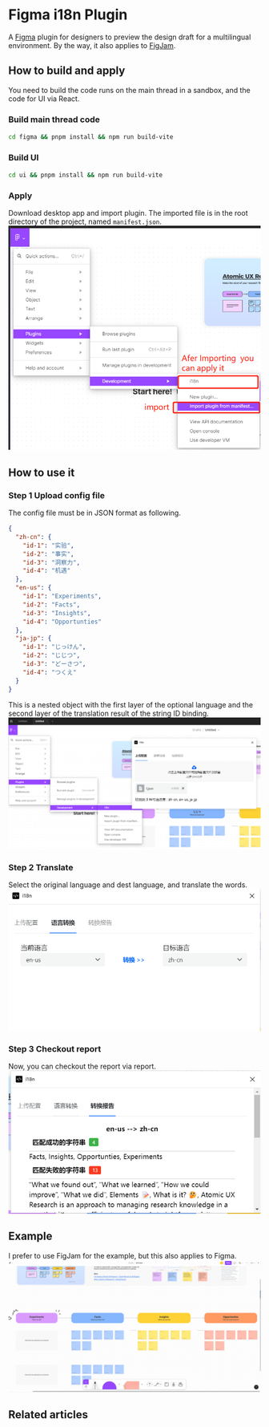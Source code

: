 # Figma i18n Plugin
A [Figma](https://www.figma.com/) plugin for designers to preview the design draft for a multilingual environment. By the way, it also applies to [FigJam](https://www.figma.com/figjam/).

## How to build and apply
You need to build the code runs on the main thread in a sandbox, and the code for UI via React.
### Build main thread code
```bash
cd figma && pnpm install && npm run build-vite
```
### Build UI
```bash
cd ui && pnpm install && npm run build-vite
```
### Apply
Download desktop app and import plugin. The imported file is in the root directory of the project, named `manifest.json`.
![apply](docs/apply.png)

## How to use it

### Step 1 Upload config file
The config file must be in JSON format as following.
```json
{
  "zh-cn": {
    "id-1": "实验",
    "id-2": "事实",
    "id-3": "洞察力",
    "id-4": "机遇"
  },
  "en-us": {
    "id-1": "Experiments",
    "id-2": "Facts",
    "id-3": "Insights",
    "id-4": "Opportunties"
  },
  "ja-jp": {
    "id-1": "じっけん",
    "id-2": "じじつ",
    "id-3": "どーさつ",
    "id-4": "つくえ"
  }
}

```

This is a nested object with the first layer of the optional language and the second layer of the translation result of the string ID binding. 
![upload](docs/upload.png)

### Step 2 Translate
Select the original language and dest language, and translate the words.
![transform](docs/transform.png)

### Step 3 Checkout report
Now, you can checkout the report via report.
![report](docs/report.png)

## Example
I prefer to use FigJam for the example, but this also applies to Figma.
![example](docs/example.gif)

## Related articles